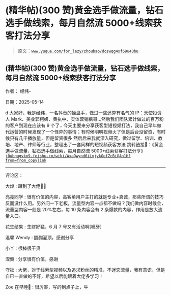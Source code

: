 # (精华帖)(300 赞)黄金选手做流量，钻石选手做线索，每月自然流 5000+线索获客打法分享

> 原文：[`www.yuque.com/for_lazy/zhoubao/dqswqg4xf69u40bu`](https://www.yuque.com/for_lazy/zhoubao/dqswqg4xf69u40bu)

## (精华帖)(300 赞)黄金选手做流量，钻石选手做线索，每月自然流 5000+线索获客打法分享

作者： 经纬-

日期：2025-05-14

d 大家好，我是经纬，一名抖音的操盘手，做过一些还算有名气的 IP：天使投资人 Mark、美业郭柯妍、黄执中、实体营销枫哥...然后我们团队累计做过的百万粉的客户到现在应该有 9 个了..
今天主要来分享获客型短视频打法，我自己早年做代运营的时候发现了一个怪异的事情；有时候明明视频火了但是后台没留资，有时候只有几千播放量，但是留资很多
然后后来我就深入研究，做过留学、培训、教培、地产、律师等行业，整理出了一套同样的短视频获客方法
跳转链接🔗：《黄金选手做流量，钻石选手做线索，每月自然流 5000+线索获客打法分享》[`j0ubqugvkn9.feishu.cn/wiki/AxaQwynd6iLvjykGefZcBiQAn1H?from=from_copylink`](https://j0ubqugvkn9.feishu.cn/wiki/AxaQwynd6iLvjykGefZcBiQAn1H?from=from_copylink)

* * *

评论区：

大焯 : 蹲到了大佬🤙🏻

亮亮同学 : 很有价值的内容，高客单用户主打的就是专业+真诚，那些所谓的技巧反而没什么用。另外问一下老板，流量型内容一点都不做吗？我们做内容时候会，流量型内容一般是 20%左右，每 10 条内容会有 2 条爆款的内容，作用是放大流量入口。

花生结果 : 生财好猛，6 月 7 号又有活动啊[呲牙]

温馨 Wendy : 醍醐灌顶，感谢分享

小丫 : 很棒很干货

涅槃 : 分享很有价值，感谢

守拙 : 大佬，对于线索型视频以及追求粉丝的精准，不迷恋流量，我有意识，但是自已一直做的不好，希望以后能跟着大佬多学习！

Zoe 在早睡🌸 : 很厉害，写的到点子上，牛